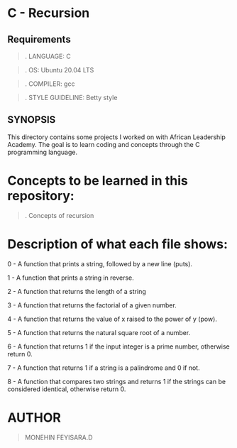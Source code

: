 # C - Recursion

## Requirements

> . LANGUAGE: C

> . OS: Ubuntu 20.04 LTS

> . COMPILER: gcc

> . STYLE GUIDELINE: Betty style

## SYNOPSIS

This directory contains some projects I worked on with African Leadership Academy. The goal is to learn coding and concepts through the C programming language.

# Concepts to be learned in this repository:

> . Concepts of recursion

# Description of what each file shows:

0 - A function that prints a string, followed by a new line (puts).

1 - A function that prints a string in reverse.

2 - A function that returns the length of a string

3 - A function that returns the factorial of a given number.

4 - A function that returns the value of x raised to the power of y (pow).

5 - A function that returns the natural square root of a number.

6 - A function that returns 1 if the input integer is a prime number, otherwise return 0.

7 - A function that returns 1 if a string is a palindrome and 0 if not.

8 - A function that compares two strings and returns 1 if the strings can be considered identical, otherwise return 0.

# AUTHOR
> MONEHIN FEYISARA.D
